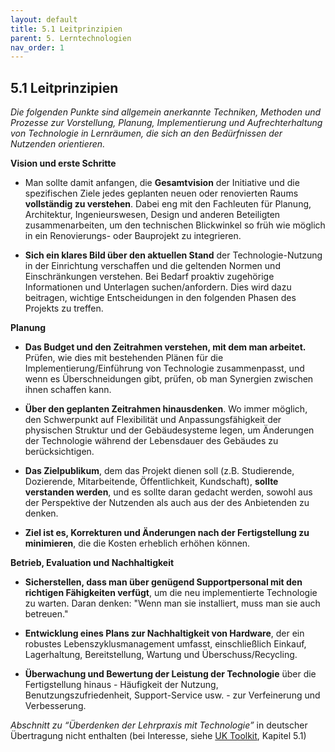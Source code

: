 ```yaml
---
layout: default
title: 5.1 Leitprinzipien
parent: 5. Lerntechnologien
nav_order: 1
---
```


## 5.1 Leitprinzipien

*Die folgenden Punkte sind allgemein anerkannte Techniken, Methoden und
Prozesse zur Vorstellung, Planung, Implementierung und Aufrechterhaltung
von Technologie in Lernräumen, die sich an den Bedürfnissen
der Nutzenden orientieren.*

**Vision und erste Schritte**

-   Man sollte damit anfangen, die **Gesamtvision** der Initiative und
    die spezifischen Ziele jedes geplanten neuen oder renovierten Raums
    **vollständig zu verstehen**. Dabei eng mit den Fachleuten für Planung, Architektur,
    Ingenieurswesen, Design und anderen Beteiligten zusammenarbeiten, um
    den technischen Blickwinkel so früh wie möglich in ein
    Renovierungs- oder Bauprojekt zu integrieren.

-   **Sich ein klares Bild über den aktuellen Stand** der
    Technologie-Nutzung in der Einrichtung verschaffen und die geltenden
    Normen und Einschränkungen verstehen. Bei Bedarf proaktiv zugehörige
    Informationen und Unterlagen suchen/anfordern. Dies wird dazu
    beitragen, wichtige Entscheidungen in den folgenden Phasen des
    Projekts zu treffen.

**Planung**

-   **Das Budget und den Zeitrahmen verstehen, mit dem man arbeitet.**
    Prüfen, wie dies mit bestehenden Plänen für die
    Implementierung/Einführung von Technologie zusammenpasst, und wenn
    es Überschneidungen gibt, prüfen, ob man Synergien zwischen ihnen schaffen kann.

-   **Über den geplanten Zeitrahmen hinausdenken**. Wo immer möglich,
    den Schwerpunkt auf Flexibilität und Anpassungsfähigkeit der
    physischen Struktur und der Gebäudesysteme legen, um Änderungen der
    Technologie während der Lebensdauer des Gebäudes zu berücksichtigen.

-   **Das Zielpublikum**, dem das Projekt dienen soll (z.B. Studierende,
    Dozierende, Mitarbeitende, Öffentlichkeit, Kundschaft), **sollte verstanden
    werden**, und es sollte daran gedacht werden, sowohl aus der
    Perspektive der Nutzenden als auch aus der des Anbietenden zu denken.

-   **Ziel ist es, Korrekturen und Änderungen nach der Fertigstellung zu
    minimieren**, die die Kosten erheblich erhöhen können.

**Betrieb, Evaluation und Nachhaltigkeit**

-   **Sicherstellen, dass man über genügend Supportpersonal mit den
    richtigen Fähigkeiten verfügt**, um die neu implementierte
    Technologie zu warten. Daran denken: "Wenn man sie installiert, muss
    man sie auch betreuen."

-   **Entwicklung eines Plans zur Nachhaltigkeit von Hardware**, der ein
    robustes Lebenszyklusmanagement umfasst, einschließlich Einkauf,
    Lagerhaltung, Bereitstellung, Wartung und Überschuss/Recycling.

-   **Überwachung und Bewertung der Leistung der Technologie** über die
    Fertigstellung hinaus - Häufigkeit der Nutzung,
    Benutzungszufriedenheit, Support-Service usw. - zur Verfeinerung und
    Verbesserung.

*Abschnitt zu “Überdenken der Lehrpraxis mit Technologie”* in deutscher Übertragung nicht enthalten (bei Interesse, siehe [UK Toolkit](https://www.ucisa.ac.uk/learningspace), Kapitel 5.1)
